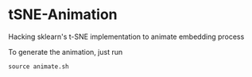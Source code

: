 # tSNE-Animation
Hacking sklearn's t-SNE implementation to animate embedding process

To generate the animation, just run

    source animate.sh
